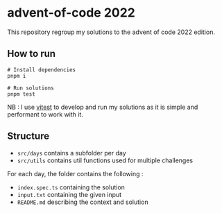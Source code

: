 # advent-of-code 2022

This repository regroup my solutions to the advent of code 2022 edition.

## How to run

```
# Install dependencies
pnpm i

# Run solutions
pnpm test
```

NB : I use [vitest](https://vitest.dev/) to develop and run my solutions as
it is simple and performant to work with it.

## Structure

- `src/days` contains a subfolder per day
- `src/utils` contains util functions used for multiple challenges

For each day, the folder contains the following :

- `index.spec.ts` containing the solution
- `input.txt` containing the given input
- `README.md` describing the context and solution
